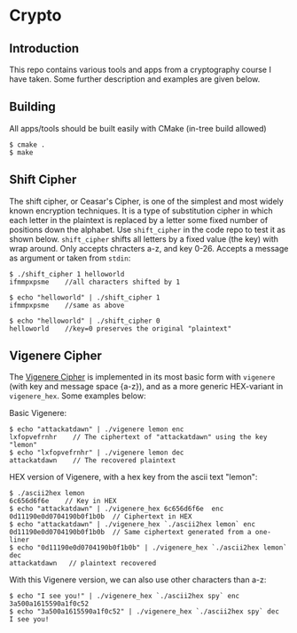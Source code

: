 # Crypto

## Introduction
This repo contains various tools and apps from a cryptography course I have taken. Some further description and examples are given below.

## Building
All apps/tools should be built easily with CMake (in-tree build allowed)
```
$ cmake .
$ make
```

## Shift Cipher
The shift cipher, or Ceasar's Cipher, is one of the simplest and most widely known encryption techniques. It is a type of substitution cipher in which each letter in the plaintext is replaced by a letter some fixed number of positions down the alphabet. Use `shift_cipher` in the code repo to test it as shown below. `shift_cipher` shifts all letters by a fixed value (the key) with wrap around. Only accepts chracters a-z, and key 0-26. Accepts a message as argument or taken from `stdin`:
```
$ ./shift_cipher 1 helloworld
ifmmpxpsme    //all characters shifted by 1

$ echo "helloworld" | ./shift_cipher 1
ifmmpxpsme    //same as above

$ echo "helloworld" | ./shift_cipher 0
helloworld    //key=0 preserves the original "plaintext"
```
## Vigenere Cipher
The [Vigenere Cipher](https://en.wikipedia.org/wiki/Vigen%C3%A8re_cipher) is implemented in its most basic form with `vigenere` (with key and message space {a-z}), and as a more generic HEX-variant in `vigenere_hex`. Some examples below:

Basic Vigenere:
```
$ echo "attackatdawn" | ./vigenere lemon enc
lxfopvefrnhr    // The ciphertext of "attackatdawn" using the key "lemon"
$ echo "lxfopvefrnhr" | ./vigenere lemon dec
attackatdawn    // The recovered plaintext
```
HEX version of Vigenere, with a hex key from the ascii text "lemon":
```
$ ./ascii2hex lemon
6c656d6f6e    // Key in HEX
$ echo "attackatdawn" | ./vigenere_hex 6c656d6f6e  enc
0d11190e0d0704190b0f1b0b  // Ciphertext in HEX
$ echo "attackatdawn" | ./vigenere_hex `./ascii2hex lemon` enc
0d11190e0d0704190b0f1b0b  // Same ciphertext generated from a one-liner
$ echo "0d11190e0d0704190b0f1b0b" | ./vigenere_hex `./ascii2hex lemon` dec
attackatdawn   // plaintext recovered
```
With this Vigenere version, we can also use other characters than a-z:
```
$ echo "I see you!" | ./vigenere_hex `./ascii2hex spy` enc
3a500a1615590a1f0c52
$ echo "3a500a1615590a1f0c52" | ./vigenere_hex `./ascii2hex spy` dec
I see you!
```

